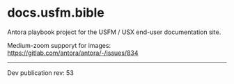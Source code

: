 # docs.usfm.bible
Antora playbook project for the USFM / USX end-user documentation site.

Medium-zoom supporyt for images:
https://gitlab.com/antora/antora/-/issues/834

---

Dev publication rev: 53